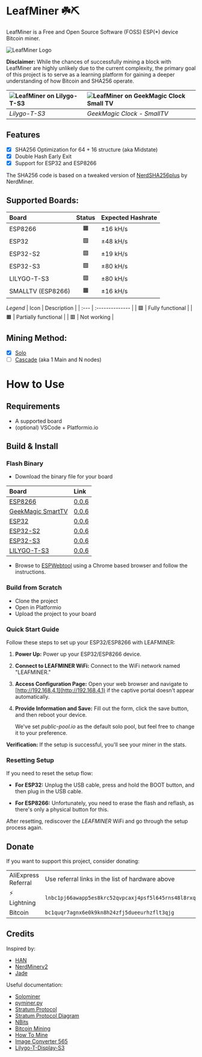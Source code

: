 # LeafMiner ☘️⛏️

LeafMiner is a Free and Open Source Software (FOSS) ESP(\*) device Bitcoin miner.

![LeafMiner Logo](.github/images/leafminer.png)

**Disclaimer:** While the chances of successfully mining a block with LeafMiner are highly unlikely due to the current complexity, the primary goal of this project is to serve as a learning platform for gaining a deeper understanding of how Bitcoin and SHA256 operate.

| ![LeafMiner on Lilygo-T-S3](.github/images/leafminer-lilygots3.png) | ![LeafMiner on GeekMagic Clock Small TV](.github/images/leafminer-geekmagicclock-smalltv.png) |
| :------------------------------------------------------------------ | :-------------------------------------------------------------------------------------------- |
| _Lilygo-T-S3_                                                       | _GeekMagic Clock - SmallTV_                                                                   |

## Features

- [x] SHA256 Optimization for 64 + 16 structure (aka Midstate)
- [x] Double Hash Early Exit
- [x] Support for ESP32 and ESP8266

The SHA256 code is based on a tweaked version of [NerdSHA256plus](https://github.com/BitMaker-hub/NerdMiner_v2) by NerdMiner.

## Supported Boards:

| Board             | Status | Expected Hashrate |
| :---------------- | :----: | :---------------- |
| ESP8266           |   🟧   | ±16 kH/s          |
| ESP32             |   🟩   | ±48 kH/s          |
| ESP32-S2          |   🟩   | ±19 kH/s          |
| ESP32-S3          |   🟩   | ±80 kH/s          |
| LILYGO-T-S3       |   🟩   | ±80 kH/s          |
| SMALLTV (ESP8266) |   🟧   | ±16 kH/s          |

_Legend_
| Icon | Description |
| :--- | :-------------- |
| 🟩 | Fully functional |
| 🟧 | Partially functional |
| 🟥 | Not working |

## Mining Method:

- [x] [Solo](docs/solo-mining.md)
- [ ] [Cascade](docs/cascade-mining.md) (aka 1 Main and N nodes)

# How to Use

## Requirements

- A supported board
- (optional) VSCode + Platformio.io

## Build & Install

### Flash Binary

- Download the binary file for your board

| Board                                                    | Link                                                        |
| :------------------------------------------------------- | :---------------------------------------------------------- |
| [ESP8266](https://s.click.aliexpress.com/e/_EuwffHJ)     | [0.0.6](https://github.com/matteocrippa/leafminer/releases) |
| [GeekMagic SmartTV]()                                    | [0.0.6](https://github.com/matteocrippa/leafminer/releases) |
| [ESP32](https://s.click.aliexpress.com/e/_Ey6AJnT)       | [0.0.6](https://github.com/matteocrippa/leafminer/releases) |
| [ESP32-S2](https://s.click.aliexpress.com/e/_EGJcibR)    | [0.0.6](https://github.com/matteocrippa/leafminer/releases) |
| [ESP32-S3](https://s.click.aliexpress.com/e/_EJbAXyl)    | [0.0.6](https://github.com/matteocrippa/leafminer/releases) |
| [LILYGO-T-S3](https://s.click.aliexpress.com/e/_ExRWk6H) | [0.0.6](https://github.com/matteocrippa/leafminer/releases) |

- Browse to [ESPWebtool](https://esp.huhn.me/) using a Chrome based browser and follow the instructions.

### Build from Scratch

- Clone the project
- Open in Platformio
- Upload the project to your board

### Quick Start Guide

Follow these steps to set up your ESP32/ESP8266 with LEAFMINER:

1. **Power Up:**
   Power up your ESP32/ESP8266 device.

2. **Connect to LEAFMINER WiFi:**
   Connect to the WiFi network named "LEAFMINER."

3. **Access Configuration Page:**
   Open your web browser and navigate to [http://192.168.4.1](http://192.168.4.1) if the captive portal doesn't appear automatically.

4. **Provide Information and Save:**
   Fill out the form, click the save button, and then reboot your device.

   We've set _public-pool.io_ as the default solo pool, but feel free to change it to your preference.

**Verification:**
If the setup is successful, you'll see your miner in the stats.

### Resetting Setup

If you need to reset the setup flow:

- **For ESP32:**
  Unplug the USB cable, press and hold the BOOT button, and then plug in the USB cable.

- **For ESP8266:**
  Unfortunately, you need to erase the flash and reflash, as there's only a physical button for this.

After resetting, rediscover the _LEAFMINER_ WiFi and go through the setup process again.

## Donate

If you want to support this project, consider donating:

|                     |                                                                                                                                                                                                                                                                                                                                                                                     |
| :------------------ | :---------------------------------------------------------------------------------------------------------------------------------------------------------------------------------------------------------------------------------------------------------------------------------------------------------------------------------------------------------------------------------- |
| AliExpress Referral | Use referral links in the list of hardware above                                                                                                                                                                                                                                                                                                                                    |
| ⚡️ Lightning       | `lnbc1pj66awapp5es8krc52qvpcaxj4psf5l645rns48l8rxqw9yrhjg78rgx4j0kescqpjsp5e8mwfsrvmh5mjr48x2yca9xrtjte56pf85e3jyw6mumvkadjf5ms9q7sqqqqqqqqqqqqqqqqqqqsqqqqqysgqdqqmqz9gxqyjw5qrzjqwryaup9lh50kkranzgcdnn2fgvx390wgj5jd07rwr3vxeje0glcllul0fkxuh06uqqqqqlgqqqqqeqqjq0p50pdcqt5tvsgtwx2yzc8qehkm8e6vfytjahutne4m3drhwywy8zmq3xl6hg3kpu90jwm2qytqu65w5y5g9t50he43xgslvp2ayjxsq5rycse` |
| Bitcoin             | `bc1quqr7agnx6e0k9kn8h24zfj5dueeurhzflt3qjg`                                                                                                                                                                                                                                                                                                                                        |

## Credits

Inspired by:

- [HAN](https://github.com/valerio-vaccaro/HAN)
- [NerdMinerv2](https://github.com/BitMaker-hub/NerdMiner_v2)
- [Jade](https://github.com/Blockstream/Jade/tree/miner_all_0.1.47/components/miner)

Useful documentation:

- [Solominer](https://github.com/iceland2k14/solominer/blob/main/solo_miner.py)
- [pyminer.py](https://github.com/jgarzik/pyminer/blob/master/pyminer.py)
- [Stratum Protocol](https://reference.cash/mining/stratum-protocol)
- [Stratum Protocol Diagram](https://github.com/aeternity/protocol/blob/master/STRATUM.md)
- [NBits](https://learnmeabitcoin.com/technical/bits)
- [Bitcoin Mining](https://www.righto.com/2014/02/bitcoin-mining-hard-way-algorithms.html)
- [How To Mine](https://gist.github.com/Ending2015a/70373b2f6f665a765b4d0b0c427f052b)
- [Image Converter 565](http://www.rinkydinkelectronics.com/t_imageconverter565.php)
- [Lilygo-T-Display-S3](https://github.com/Xinyuan-LilyGO/T-Display-S3/tree/main)
